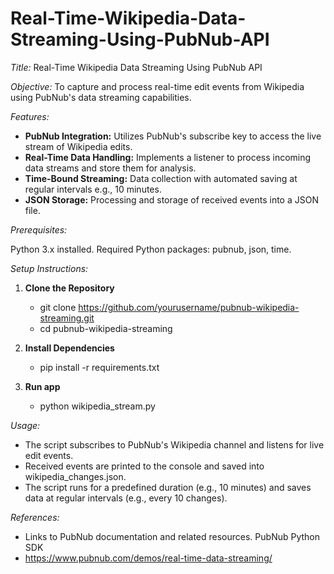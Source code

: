 # Real-Time-Wikipedia-Data-Streaming-Using-PubNub-API

*Title:* Real-Time Wikipedia Data Streaming Using PubNub API

*Objective:* To capture and process real-time edit events from Wikipedia using PubNub's data streaming capabilities.

*Features:*

- **PubNub Integration:** Utilizes PubNub's subscribe key to access the live stream of Wikipedia edits.
- **Real-Time Data Handling:** Implements a listener to process incoming data streams and store them for analysis.
- **Time-Bound Streaming:** Data collection with automated saving at regular intervals e.g., 10 minutes.
- **JSON Storage:** Processing and storage of received events into a JSON file.


*Prerequisites:*

Python 3.x installed.
Required Python packages: pubnub, json, time.

*Setup Instructions:*

1. **Clone the Repository**
    - git clone https://github.com/yourusername/pubnub-wikipedia-streaming.git
    - cd pubnub-wikipedia-streaming

2. **Install Dependencies**
   - pip install -r requirements.txt

3. **Run app**
   - python wikipedia_stream.py

*Usage:*
- The script subscribes to PubNub's Wikipedia channel and listens for live edit events.
- Received events are printed to the console and saved into wikipedia_changes.json.
- The script runs for a predefined duration (e.g., 10 minutes) and saves data at regular intervals (e.g., every 10 changes).

*References:*
   - Links to PubNub documentation and related resources. PubNub Python SDK
   - https://www.pubnub.com/demos/real-time-data-streaming/
